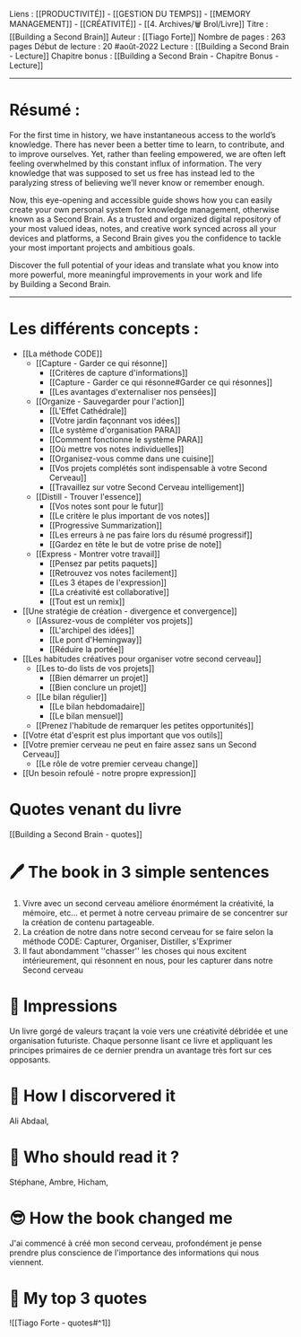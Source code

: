 Liens : [[PRODUCTIVITÉ]] - [[GESTION DU TEMPS]] - [[MEMORY MANAGEMENT]] - [[CRÉATIVITÉ]] - [[4. Archives/🗑️ Brol/Livre]]
Titre : [[Building a Second Brain]]
Auteur : [[Tiago Forte]]
Nombre de pages : 263 pages
Début de lecture :  20 #août-2022 
Lecture : [[Building a Second Brain - Lecture]]
	Chapitre bonus : [[Building a Second Brain - Chapitre Bonus - Lecture]]
***
# Résumé :
For the first time in history, we have instantaneous access to the world’s knowledge. There has never been a better time to learn, to contribute, and to improve ourselves. Yet, rather than feeling empowered, we are often left feeling overwhelmed by this constant influx of information. The very knowledge that was supposed to set us free has instead led to the paralyzing stress of believing we’ll never know or remember enough.  
  
Now, this eye-opening and accessible guide shows how you can easily create your own personal system for knowledge management, otherwise known as a Second Brain. As a trusted and organized digital repository of your most valued ideas, notes, and creative work synced across all your devices and platforms, a Second Brain gives you the confidence to tackle your most important projects and ambitious goals.  
  
Discover the full potential of your ideas and translate what you know into more powerful, more meaningful improvements in your work and life by Building a Second Brain.
***
# Les différents concepts :
- [[La méthode CODE]]
	- [[Capture - Garder ce qui résonne]]
		- [[Critères de capture d'informations]]
		- [[Capture - Garder ce qui résonne#Garder ce qui résonnes]]
		- [[Les avantages d'externaliser nos pensées]]
	- [[Organize - Sauvegarder pour l'action]]
		- [[L'Effet Cathédrale]]
		- [[Votre jardin façonnant vos idées]]
		- [[Le système d'organisation PARA]]
		- [[Comment fonctionne le système PARA]]
		- [[Où mettre vos notes individuelles]]
		- [[Organisez-vous comme dans une cuisine]]
		- [[Vos projets complétés sont indispensable à votre Second Cerveau]]
		- [[Travaillez sur votre Second Cerveau intelligement]]
	- [[Distill - Trouver l'essence]]
		- [[Vos notes sont pour le futur]]
		- [[Le critère le plus important de vos notes]]
		- [[Progressive Summarization]]
		- [[Les erreurs à ne pas faire lors du résumé progressif]]
		- [[Gardez en tête le but de votre prise de note]]
	- [[Express - Montrer votre travail]]
		- [[Pensez par petits paquets]]
		- [[Retrouvez vos notes facilement]]
		- [[Les 3 étapes de l'expression]]
		- [[La créativité est collaborative]]
		- [[Tout est un remix]]
- [[Une stratégie de création - divergence et convergence]]
	- [[Assurez-vous de compléter vos projets]]
		- [[L'archipel des idées]]
		- [[Le pont d'Hemingway]]
		- [[Réduire la portée]]
- [[Les habitudes créatives pour organiser votre second cerveau]]
	- [[Les to-do lists de vos projets]]
		- [[Bien démarrer un projet]]
		- [[Bien conclure un projet]]
	- [[Le bilan régulier]]
		- [[Le bilan hebdomadaire]]
		- [[Le bilan mensuel]]
	- [[Prenez l'habitude de remarquer les petites opportunités]]
- [[Votre état d'esprit est plus important que vos outils]]
- [[Votre premier cerveau ne peut en faire assez sans un Second Cerveau]]
	- [[Le rôle de votre premier cerveau change]]
- [[Un besoin refoulé - notre propre expression]]
#  Quotes venant du livre
[[Building a Second Brain - quotes]]
# 🖊️ The book in 3 simple sentences
1. Vivre avec un second cerveau améliore énormément la créativité, la mémoire, etc... et permet à notre cerveau primaire de se concentrer sur la création de contenu partageable.
2. La création de notre dans notre second cerveau for se faire selon la méthode CODE: Capturer, Organiser, Distiller, s'Exprimer
3. Il faut abondamment ''chasser'' les choses qui nous excitent intérieurement, qui résonnent en nous, pour les capturer dans notre Second cerveau
# 🧠 Impressions
Un livre gorgé de valeurs traçant la voie vers une créativité débridée et une organisation futuriste. Chaque personne lisant ce livre et appliquant les principes primaires de ce dernier prendra un avantage très fort sur ces opposants.
# 🧐 How I discorvered it
Ali Abdaal, 
# 🧏 Who should read it ?
Stéphane, Ambre, Hicham, 
# 😎 How the book changed me
J'ai commencé à créé mon second cerveau, profondément je pense prendre plus conscience de l'importance des informations qui nous viennent.
# 🔖 My top 3 quotes
![[Tiago Forte - quotes#^1]]